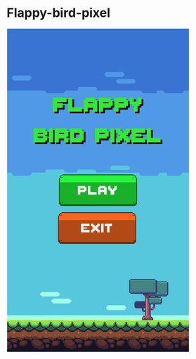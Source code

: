 # Flappy-bird-pixel

  ![alt text](https://github.com/KhunbankDev/Flappy-bird-pixel/blob/master/img-readme/Screen%20Shot%202564-03-16%20at%2015.53.27.png)
